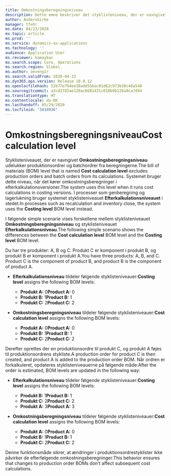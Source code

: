 ```yaml
---
title: Omkostningsberegningsniveau
description: Dette emne beskriver det styklisteniveau, der er navngivet Omkostningsberegningsniveau. Dette styklisteniveau omfatter ikke produktion og batchordrer fra beregningerne.
author: AndersGirke
manager: tfehr
ms.date: 04/23/2020
ms.topic: article
ms.prod: ''
ms.service: dynamics-ax-applications
ms.technology: ''
audience: Application User
ms.reviewer: kamaybac
ms.search.scope: Core, Operations
ms.search.region: Global
ms.author: aevengir
ms.search.validFrom: 2020-04-23
ms.dyn365.ops.version: Release 10.0.12
ms.openlocfilehash: 52b77e794ee38add556ac01d62c973b38c48a548
ms.sourcegitcommit: a3cd2783ae120ac6681431c010b9b126a9ca7d94
ms.translationtype: HT
ms.contentlocale: da-DK
ms.lasthandoff: 05/29/2020
ms.locfileid: "3410936"
---
```

# <a name="cost-calculation-level"></a><span data-ttu-id="b0b38-104">Omkostningsberegningsniveau</span><span class="sxs-lookup"><span data-stu-id="b0b38-104">Cost calculation level</span></span>

<span data-ttu-id="b0b38-105">Styklisteniveauet, der er navngivet **Omkostningsberegningsniveau** udelukker produktionsordrer og batchordrer fra beregningerne.</span><span class="sxs-lookup"><span data-stu-id="b0b38-105">The bill of materials (BOM) level that is named **Cost calculation level** excludes production orders and batch orders from its calculations.</span></span> <span data-ttu-id="b0b38-106">Systemet bruger dette niveau, når det kører omkostningsberegninger i efterkalkulationsversioner.</span><span class="sxs-lookup"><span data-stu-id="b0b38-106">The system uses this level when it runs cost calculations in costing versions.</span></span> <span data-ttu-id="b0b38-107">I processer som genberegning og lagerlukning bruger systemet styklisteniveauet **Efterkalkulationsniveauet** i stedet.</span><span class="sxs-lookup"><span data-stu-id="b0b38-107">In processes such as recalculation and inventory close, the system uses the **Costing level** BOM level instead.</span></span>

<span data-ttu-id="b0b38-108">I følgende simple scenarie vises forskellene mellem styklisteniveauet **Omkostningsberegningsniveau** og styklisteniveauet **Efterkalkulationsniveau**.</span><span class="sxs-lookup"><span data-stu-id="b0b38-108">The following simple scenario shows the differences between the **Cost calculation level** BOM level and the **Costing level** BOM level.</span></span>

<span data-ttu-id="b0b38-109">Du har tre produkter: A, B og C. Produkt C er komponent i produkt B, og produkt B er komponent i produkt A.</span><span class="sxs-lookup"><span data-stu-id="b0b38-109">You have three products: A, B, and C. Product C is the component of product B, and product B is the component of product A.</span></span>

- <span data-ttu-id="b0b38-110">**Efterkalkulationsniveau** tildeler følgende styklisteniveauer:</span><span class="sxs-lookup"><span data-stu-id="b0b38-110">**Costing level** assigns the following BOM levels:</span></span>

    - <span data-ttu-id="b0b38-111">**Produkt A:** 0</span><span class="sxs-lookup"><span data-stu-id="b0b38-111">**Product A:** 0</span></span>
    - <span data-ttu-id="b0b38-112">**Produkt B:** 1</span><span class="sxs-lookup"><span data-stu-id="b0b38-112">**Product B:** 1</span></span>
    - <span data-ttu-id="b0b38-113">**Produkt C:** 2</span><span class="sxs-lookup"><span data-stu-id="b0b38-113">**Product C:** 2</span></span>

- <span data-ttu-id="b0b38-114">**Omkostningsberegningsniveau** tildeler følgende styklisteniveauer:</span><span class="sxs-lookup"><span data-stu-id="b0b38-114">**Cost calculation level** assigns the following BOM levels:</span></span>

    - <span data-ttu-id="b0b38-115">**Produkt A:** 0</span><span class="sxs-lookup"><span data-stu-id="b0b38-115">**Product A:** 0</span></span>
    - <span data-ttu-id="b0b38-116">**Produkt B:** 1</span><span class="sxs-lookup"><span data-stu-id="b0b38-116">**Product B:** 1</span></span>
    - <span data-ttu-id="b0b38-117">**Produkt C:** 2</span><span class="sxs-lookup"><span data-stu-id="b0b38-117">**Product C:** 2</span></span>

<span data-ttu-id="b0b38-118">Derefter oprettes der en produktionsordre til produkt C, og produkt A føjes til produktionsordrens stykliste.</span><span class="sxs-lookup"><span data-stu-id="b0b38-118">A production order for product C is then created, and product A is added to the production order BOM.</span></span> <span data-ttu-id="b0b38-119">Når ordren er forkalkuleret, opdateres styklisteniveauerne på følgende måde:</span><span class="sxs-lookup"><span data-stu-id="b0b38-119">After the order is estimated, BOM levels are updated in the following way:</span></span>

- <span data-ttu-id="b0b38-120">**Efterkalkulationsniveau** tildeler følgende styklisteniveauer:</span><span class="sxs-lookup"><span data-stu-id="b0b38-120">**Costing level** assigns the following BOM levels:</span></span>

    - <span data-ttu-id="b0b38-121">**Produkt B:** 1</span><span class="sxs-lookup"><span data-stu-id="b0b38-121">**Product B:** 1</span></span>
    - <span data-ttu-id="b0b38-122">**Produkt C:** 2</span><span class="sxs-lookup"><span data-stu-id="b0b38-122">**Product C:** 2</span></span>
    - <span data-ttu-id="b0b38-123">**Produkt A:** 3</span><span class="sxs-lookup"><span data-stu-id="b0b38-123">**Product A:** 3</span></span>

- <span data-ttu-id="b0b38-124">**Omkostningsberegningsniveau** tildeler følgende styklisteniveauer:</span><span class="sxs-lookup"><span data-stu-id="b0b38-124">**Cost calculation level** assigns the following BOM levels:</span></span>

    - <span data-ttu-id="b0b38-125">**Produkt A:** 0</span><span class="sxs-lookup"><span data-stu-id="b0b38-125">**Product A:** 0</span></span>
    - <span data-ttu-id="b0b38-126">**Produkt B:** 1</span><span class="sxs-lookup"><span data-stu-id="b0b38-126">**Product B:** 1</span></span>
    - <span data-ttu-id="b0b38-127">**Produkt C:** 2</span><span class="sxs-lookup"><span data-stu-id="b0b38-127">**Product C:** 2</span></span>

<span data-ttu-id="b0b38-128">Denne funktionsmåde sikrer, at ændringer i produktionsordrestyklister ikke påvirker de efterfølgende omkostningsberegninger.</span><span class="sxs-lookup"><span data-stu-id="b0b38-128">This behavior ensures that changes to production order BOMs don't affect subsequent cost calculations.</span></span>
